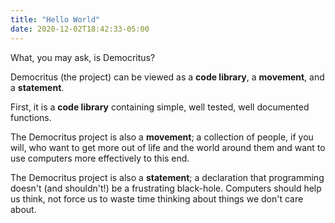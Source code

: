 ```yaml
---
title: "Hello World"
date: 2020-12-02T18:42:33-05:00
---
```


What, you may ask, is Democritus?

Democritus (the project) can be viewed as a **code library**, a **movement**, and a **statement**.

First, it is a **code library** containing simple, well tested, well documented functions.

The Democritus project is also a **movement**; a collection of people, if you will, who want to get more out of life and the world around them and want to use computers more effectively to this end.

The Democritus project is also a **statement**; a declaration that programming doesn't (and shouldn't!) be a frustrating black-hole. Computers should help us think, not force us to waste time thinking about things we don't care about.
